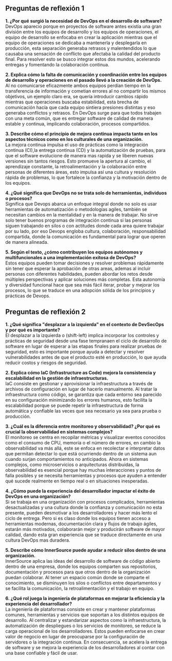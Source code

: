 ## Preguntas de reflexión 1

**1. ¿Por qué surgió la necesidad de DevOps en el desarrollo de software?**  
DevOps aparecio porque en proyectos de software antes existia una gran división entre los equipos de desarrollo y los equipos de operaciones, el equipo de desarrollo se enfocaba en crear la aplicación mientras que el equipo de operaciones se dedicaba a mantenerla y desplegarla en producción, esta separación generaba retrasos y malentendidos lo que causaba una sensación de conflicto que afectaba la calidad del producto final. Para resolver esto se busco integrar estos dos mundos, acelerando entregas y fomentando la colaboración continua.

**2. Explica cómo la falta de comunicación y coordinación entre los equipos de desarrollo y operaciones en el pasado llevó a la creación de DevOps.**  
Al no comunicarse eficazmente ambos equipos perdían tiempo en la transferencia de información y cometian errores al no compartir los mismos objetivos, un ejemplo claro era, se quería introducir cambios rápido mientras que operaciones buscaba estabilidad, esta brecha de comunicación hacía que cada equipo sintiera presiones distintas y eso generaba conflictos y retrasos. En DevOps surge para que todos trabajen con una meta común, que es entregar software de calidad de manera estable y continua, implicando colaboración, procesos compartidos.

**3. Describe cómo el principio de mejora continua impacta tanto en los aspectos técnicos como en los culturales de una organización.**  
La mejora continua impulsa el uso de prácticas como la integración continua (CI),la entrega continua (CD) y la automatización de pruebas, para que el software evolucione de manera mas rapida y se liberen nuevas versiones sin tantos riesgos. Esto promueve la apertura al cambio, el aprendizaje constante, la retroalimentación y la colaboración entre personas de diferentes áreas, esto impulsa así una cultura y resolución rápida de problemas, lo que fortalece la confianza y la motivación dentro de los equipos.

**4. ¿Qué significa que DevOps no se trata solo de herramientas, individuos o procesos?**  
Significa que Devops abarca un enfoque integral donde no solo es usar herramientas de automatización o metodologías agiles, también se necesitan cambios en la mentalidad y en la manera de trabajar. No sirve solo tener buenos programas de integración continua si las personas siguen trabajando en silos o con actitudes donde cada area quiere trabajar por su lado, por eso Devops engloba cultura, colaboración, responsabilidad compartida, donde la comunicación es fundamental para lograr que operen de manera alineada.

**5. Según el texto, ¿cómo contribuyen los equipos autónomos y multifuncionales a una implementación exitosa de DevOps?**  
Estos equipos pueden tomar decisiones y resolver problemas rápidamente sin tener que esperar la aprobación de otras areas, ademas al incluir personas con diferentes habilidades, pueden abordar los retos desde múltiples perspectivas y aplicar soluciones más completas. Esta autonomía y diversidad funcional hace que sea más fácil iterar, probar y mejorar los procesos, lo que se traduce en una adopción sólida de los principios y prácticas de Devops.

## Preguntas de reflexión 2

**1. ¿Qué significa "desplazar a la izquierda" en el contexto de DevSecOps y por qué es importante?**  
El desplazar a la izquierda o (shift-left) implica incorporar los controles y prácticas de seguridad desde una fase tempranaen el ciclo de desarrollo de software en lugar de esperar a las etapas finales para realizar pruebas de seguridad, esto es importante porque ayuda a detectar y resolver vulnerabilidades antes de que el producto esté en producción, lo que ayuda reducir costos y riesgos de seguridad.

**2. Explica cómo IaC (Infrastructure as Code) mejora la consistencia y escalabilidad en la gestión de infraestructuras.**  
IaC consiste en gestionar y aprovisionar la infraestructura a través de archivos de configuración en lugar de hacerlo manualmente. Al tratar la infraestructura como código, se garantiza que cada entorno sea parecido en su configuración minimizando los errores humanos, esto facilita la escalabilidad porque se puede repetir la infraestructura de forma automática y confiable las veces que sea necesario ya sea para prueba o producción.

**3. ¿Cuál es la diferencia entre monitoreo y observabilidad? ¿Por qué es crucial la observabilidad en sistemas complejos?**  
El monitoreo se centra en recopilar métricas y visualizar eventos conocidos como el consumo de CPU, memoria o el número de errores, en cambio la observabilidad va más allá, este se enfoca en recolectar e interpretar datos que permitan detectar lo que está ocurriendo dentro de un sistema aun cuando surjan comportamientos no anticipados. 
Ahora en sistemas complejos, como microservicios o arquitecturas distribuidas, la observabilidad es esencial porque hay muchas interacciones y puntos de falla posibles y se necesita herramientas y procesos que ayuden a entender qué sucede realmente en tiempo real o en situaciones inesperadas.

**4. ¿Cómo puede la experiencia del desarrollador impactar el éxito de DevOps en una organización?**  
Si se trabaja en una organización con procesos complicados, herramientas desactualizadas y una cultura donde la confianza y comunicación no esta presente, pueden desmotivar a los desarrolladores y hacer más lento el ciclo de entrega. Pero si es claso donde los equipos tienen acceso a herramientas modernas, documentación clara y flujos de trabajo ágiles, estarán más motivados, colaborarán mejor y producirán software de mayor calidad, dando esta gran experiencia que se traduce directamente en una cultura DevOps mas duradera.

**5. Describe cómo InnerSource puede ayudar a reducir silos dentro de una organización.**  
InnerSource aplica las ideas del desarrollo de software de código abierto dentro de una empresa, donde los equipos comparten sus repositorios, documentación y procesos para que otros dentro de la organización puedan colaborar. Al tener un espacio común donde se comparte el conocimiento, se disminuyen los silos o conflictos entre departamentos y se facilita la comunicación, la retroalimentación y el trabajo en equipo.

**6. ¿Qué rol juega la ingeniería de plataformas en mejorar la eficiencia y la experiencia del desarrollador?**  
La ingeniería de plataformas consiste en crear y mantener plataformas comunes, herramientas y servicios que soportan a los distintos equipos de desarrollo. Al centralizar y estandarizar aspectos como la infraestructura, la automatización de despliegues o los servicios de monitoreo, se reduce la carga operacional de los desarrolladores. Estos pueden enfocarse en crear valor de negocio en lugar de preocuparse por la configuración de servidores o la integración continua. En consecuencia, se acelera la entrega de software y se mejora la experiencia de los desarrolladores al contar con una base confiable y fácil de usar.